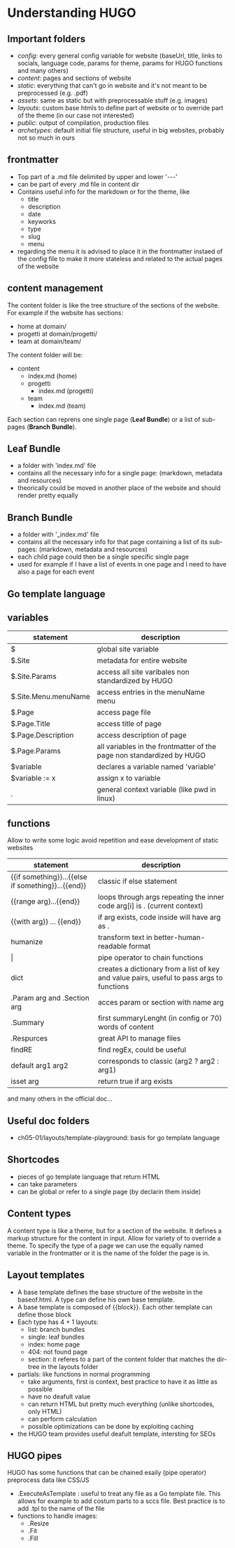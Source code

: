 # Understanding HUGO

## Important folders

- _config_: every general config variable for website (baseUrl, title, links to socials, language code, params for theme, params for HUGO functions and many others)
- _content_: pages and sections of website
- _static_: everything that can't go in website and it's not meant to be preprocessed (e.g. .pdf)
- _assets_: same as static but with preprocessable stuff (e.g. images)
- _layouts_: custom base htmls to define part of website or to override part of the theme (in our case not interested)
- _public_: output of compilation, production files
- _archetypes_: default initial file structure, useful in big websites, probably not so much in ours

## frontmatter

- Top part of a .md file delimited by upper and lower '---'
- can be part of every .md file in content dir
- Contains useful info for the markdown or for the theme, like
  - title
  - description
  - date
  - keyworks
  - type
  - slug
  - menu
- regarding the menu it is advised to place it in the frontmatter instaed of the config file to make it more stateless and related to the actual pages of the website

## content management

The content folder is like the tree structure of the sections of the website. For example if the website has sections:

- home at domain/
- progetti at domain/progetti/
- team at domain/team/

The content folder will be:

- content
  - index.md (home)
  - progetti
    - index.md (progetti)
  - team
    - index.md (team)

Each section can reprens one single page (**Leaf Bundle**) or a list of sub-pages (**Branch Bundle**).

## Leaf Bundle

- a folder with 'index.md' file
- contains all the necessary info for a single page: (markdown, metadata and resources)
- theorically could be moved in another place of the website and should render pretty equally

## Branch Bundle

- a folder with '\_index.md' file
- contains all the necessary info for that page containing a list of its sub-pages: (markdown, metadata and resources)
- each child page could then be a single specific single page
- used for example if I have a list of events in one page and I need to have also a page for each event

## Go template language

## variables

| statement             | description                                                           |
| --------------------- | --------------------------------------------------------------------- |
| \$                    | global site variable                                                  |
| \$.Site               | metadata for entire website                                           |
| \$.Site.Params        | access all site varibales non standardized by HUGO                    |
| \$.Site.Menu.menuName | access entries in the menuName menu                                   |
| \$.Page               | access page file                                                      |
| \$.Page.Title         | access title of page                                                  |
| \$.Page.Description   | access description of page                                            |
| \$.Page.Params        | all variables in the frontmatter of the page non standardized by HUGO |
| \$variable            | declares a variable named 'variable'                                  |
| \$variable := x       | assign x to variable                                                  |
| .                     | general context variable (like pwd in linux)                          |

## functions

Allow to write some logic avoid repetition and ease development of static websites

| statement                                          | description                                                                               |
| -------------------------------------------------- | ----------------------------------------------------------------------------------------- |
| {{if something}}...{{else if something}}...{{end}} | classic if else statement                                                                 |
| {{range arg}...{{end}}                             | loops through args repeating the inner code arg[i] is . (current context)                 |
| {{with arg}} ... {{end}}                           | if arg exists, code inside will have arg as .                                             |
| humanize                                           | transform text in better-human-readable format                                            |
| \|                                                 | pipe operator to chain functions                                                          |
| dict                                               | creates a dictionary from a list of key and value pairs, useful to pass args to functions |
| .Param arg and .Section arg                        | acces param or section with name arg                                                      |
| .Summary                                           | first summaryLenght (in config or 70) words of content                                    |
| .Respurces                                         | great API to manage files                                                                 |
| findRE                                             | find regEx, could be useful                                                               |
| default arg1 arg2                                  | corresponds to classic (arg2 ? arg2 : arg1)                                               |
| isset arg                                          | return true if arg exists                                                                 |

and many others in the official doc...

## Useful doc folders

- ch05-01/layouts/template-playground: basis for go template language

## Shortcodes

- pieces of go template language that return HTML
- can take parameters
- can be global or refer to a single page (by declarin them inside)

## Content types

A content type is like a theme, but for a section of the website. It defines a markup structure for the content in input. Allow for variety of to override a theme. To specify the type of a page we can use the equally named variable in the frontmatter or it is the name of the folder the page is in.

## Layout templates

- A base template defines the base structure of the website in the baseof.html. A type can define his own base template.
- A base template is composed of {{block}}. Each other template can define those block
- Each type has 4 + 1 layouts:
  - list: branch bundles
  - single: leaf bundles
  - index: home page
  - 404: not found page
  - section: it referes to a part of the content folder that matches the dir-tree in the layouts folder
- partials: like functions in normal programming
  - take arguments, first is context, best practice to have it as little as possible
  - have no deafult value
  - can return HTML but pretty much everything (unlike shortcodes, only HTML)
  - can perform calculation
  - possible optimizations can be done by exploiting caching
- the HUGO team provides useful deafult template, intersting for SEOs

## HUGO pipes

HUGO has some functions that can be chained esaily (pipe operator) preprocess data like CSS/JS

- .ExecuteAsTemplate : useful to treat any file as a Go template file. This allows for example to add costum parts to a sccs file. Best practice is to add .tpl to the name of the file
- functions to handle images:
  - .Resize
  - .Fit
  - .Fill
